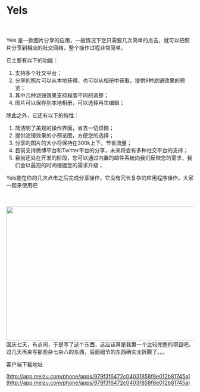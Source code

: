 Yels
====

<br/>
<br/>
Yels 是一款图片分享的应用，一般情况下您只需要几次简单的点击，就可以把照片分享到相应的社交网络，整个操作过程非常简单。

它主要有以下的功能：

 1. 支持多个社交平台；
 2. 分享的照片可以从本地获得，也可以从相册中获取，提供9种滤镜效果的预览； 
 3. 其中几种滤镜效果支持程度不同的调整；
 4. 图片可以保存到本地相册，可以选择再次编辑； 
 
 除此之外，它还有以下的特性：
 
 1. 简洁明了美观的操作界面，省去一切烦恼；
 2. 提供滤镜效果的小预览图，方便您的选择；
 3. 分享的图片的大小将保持在300k上下，节省流量；
 4. 目前支持微博平台和Twitter平台的分享，未来将会有多种社交平台的支持；
 5. 目前还处在开发的阶段，您可以通过内置的邮件系统向我们反映您的需求，我们会以最短的时间根据您的需求升级；
 
Yels能在你的几次点击之后完成分享操作，它没有冗长复杂的应用程序操作，大家一起来使用吧 
 
<br/>
<br/>
<img src="http://farm8.staticflickr.com/7442/10305862326_85a3f5d0dd_k.jpg" height="360" width="640" />

<br/>
国庆七天，有点闲，于是写了这个东西，这应该算是我第一个比较完整的项目吧，过几天再来写那些杂七杂八的东西，后面细节的东西确实太折腾了。。。

客户端下载地址

[http://app.meizu.com/phone/apps/979f3f6472c04031858f8e012b81745a](http://app.meizu.com/phone/apps/979f3f6472c04031858f8e012b81745a)
